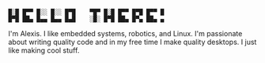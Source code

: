 ```
█░█ █▀▀ █░░ █░░ █▀█    ▀█▀ █░█ █▀▀ █▀█ █▀▀ █ 
█▀█ ██▄ █▄▄ █▄▄ █▄█    ░█░ █▀█ ██▄ █▀▄ ██▄ ▄ 
```

I'm Alexis. I like embedded systems, robotics, and Linux. I'm passionate about writing quality code and in my free time I make quality desktops. I just like making cool stuff.
